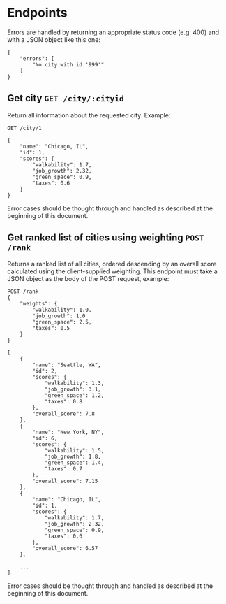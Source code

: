 # Endpoints

Errors are handled by returning an appropriate status code (e.g. 400) and with a JSON object like this one:

```
{
	"errors": [
		"No city with id '999'"
	]
}
```


## Get city `GET /city/:cityid`

Return all information about the requested city.  Example:

```
GET /city/1
```
```
{
	"name": "Chicago, IL",
	"id": 1,
	"scores": {
		"walkability": 1.7,
		"job_growth": 2.32,
		"green_space": 0.9,
		"taxes": 0.6
	}
}
```

Error cases should be thought through and handled as described at the beginning of this document.

## Get ranked list of cities using weighting `POST /rank`

Returns a ranked list of all cities, ordered descending by an overall score calculated using the client-supplied weighting.  This endpoint must take a JSON object as the body of the POST request, example:

```
POST /rank
{
	"weights": {
		"walkability": 1.0,
		"job_growth": 1.0
		"green_space": 2.5,
		"taxes": 0.5
	}
}
```
```
[
	{
		"name": "Seattle, WA",
		"id": 2,
		"scores": {
			"walkability": 1.3,
			"job_growth": 3.1,
			"green_space": 1.2,
			"taxes": 0.8
		},
		"overall_score": 7.8
	},
	{
		"name": "New York, NY",
		"id": 6,
		"scores": {
			"walkability": 1.5,
			"job_growth": 1.8,
			"green_space": 1.4,
			"taxes": 0.7
		},
		"overall_score": 7.15
	},
	{
		"name": "Chicago, IL",
		"id": 1,
		"scores": {
			"walkability": 1.7,
			"job_growth": 2.32,
			"green_space": 0.9,
			"taxes": 0.6
		},
		"overall_score": 6.57
	},
	
	...
]
```

Error cases should be thought through and handled as described at the beginning of this document.

